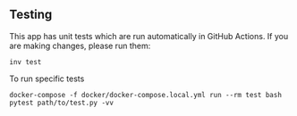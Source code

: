 ## Testing

This app has unit tests which are run automatically in GitHub Actions. If you are making changes, please run them:

```
inv test
```

To run specific tests

```
docker-compose -f docker/docker-compose.local.yml run --rm test bash
pytest path/to/test.py -vv
```
